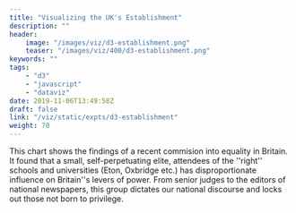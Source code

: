 ```yaml
---
title: "Visualizing the UK's Establishment"
description: ""
header:
    image: "/images/viz/d3-establishment.png"
    teaser: "/images/viz/400/d3-establishment.png"
keywords: ""
tags:
    - "d3"
    - "javascript"
    - "dataviz"
date: 2019-11-06T13:49:58Z
draft: false
link: "/viz/static/expts/d3-establishment"
weight: 70
---
```

This chart shows the findings of a recent commision into
equality in Britain. It found that a small, self-perpetuating elite, attendees
of the ''right'' schools and universities (Eton, Oxbridge etc.) has disproportionate
influence on Britain''s levers of power. From senior judges to the editors of
national newspapers, this group dictates our national discourse and locks out
those not born to privilege.
<!--more-->
